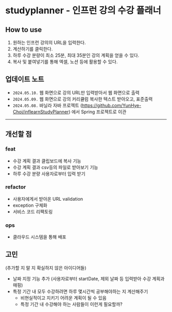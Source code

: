 #  studyplanner - 인프런 강의 수강 플래너
## How to use
1. 원하는 인프런 강의의 URL을 입력한다.
2. 계산하기를 클릭한다.
3. 하루 수강 분량이 최소 25분, 최대 35분인 강의 계획을 얻을 수 있다.
4. 복사 및 붙여넣기를 통해 엑셀, 노션 등에 활용할 수 있다.
## 업데이트 노트
- `2024.05.10.` 웹 화면으로 강의 URL만 입력받아서 웹 화면으로 출력
- `2024.05.09.` 웹 화면으로 강의 커리큘럼 복사한 텍스트 받아오고, 표준출력
- `2024.05.08.` 바닐라 자바 프로젝트 (https://github.com/YunHye-Choi/inflearnStudyPlanner) 에서 Spring 프로젝트로 이관

---
## 개선할 점
### feat
- 수강 계획 결과 클립보드에 복사 기능
- 수강 계획 결과 csv등의 파일로 받아보기 기능
- 하루 수강 분량 사용자로부터 입력 받기
### refactor
- 사용자에게서 받아온 URL validation
- exception 구체화
- 서비스 코드 리팩토링
### ops
- 클라우드 시스템을 통해 배포
## 고민 
(추가할 지 말 지 확실하지 않은 아이디어들)
- 날짜 지정 기능 추가 (사용자로부터 startDate, 제외 날짜 등 입력받아 수강 계획과 매핑)
- 특정 기간 내 모두 수강하려면 하루 몇시간씩 공부해야하는 지 계산해주기
  - 비현실적이고 지키기 어려운 계획이 될 수 있음
  - 특정 기간 내 수강해야 하는 사람들이 이런게 필요할까?
